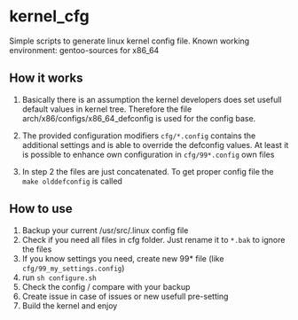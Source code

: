 # kernel_cfg

Simple scripts to generate linux kernel config file.
Known working environment: gentoo-sources for x86_64

## How it works

  1. Basically there is an assumption the kernel developers does set usefull default values in kernel tree.
Therefore the file arch/x86/configs/x86_64_defconfig is used for the config base.

  2. The provided configuration modifiers `cfg/*.config` contains the additional settings and is able to override the defconfig values. At least it is possible to enhance own configuration in `cfg/99*.config` own files
  
  3. In step 2 the files are just concatenated. To get proper config file the `make olddefconfig` is called
  
 ## How to use
 
  1. Backup your current /usr/src/.linux config file
  2. Check if you need all files in cfg folder. Just rename it to `*.bak` to ignore the files
  3. If you know settings you need, create new 99* file (like `cfg/99_my_settings.config`)
  4. run `sh configure.sh`
  5. Check the config / compare with your backup
  6. Create issue in case of issues or new usefull pre-setting
  7. Build the kernel and enjoy
